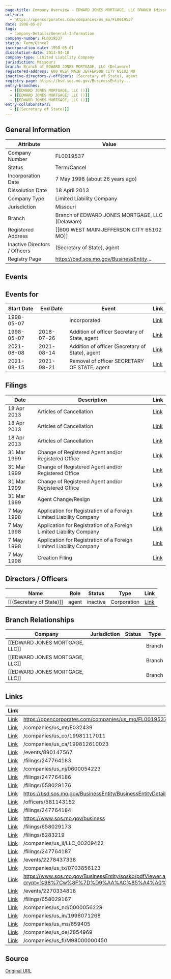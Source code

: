 ```yaml
---
page-title: Company Overview - EDWARD JONES MORTGAGE, LLC BRANCH (Missouri - FL0019537)
url/uri:
  - https://opencorporates.com/companies/us_mo/FL0019537
date: 1998-05-07
tags:
  - Company-Details/General-Information
company-number: FL0019537
status: Term/Cancel
incorporation-date: 1998-05-07
dissolution-date: 2013-04-18
company-type: Limited Liability Company
jurisdiction: Missouri
branch: Branch of EDWARD JONES MORTGAGE, LLC (Delaware)
registered-address: 600 WEST MAIN JEFFERSON CITY 65102 MO
inactive-directors-/-officers: (Secretary of State), agent
registry-page: https://bsd.sos.mo.gov/BusinessEntity...
entry-branches:
  - [[EDWARD JONES MORTGAGE, LLC ()]]
  - [[EDWARD JONES MORTGAGE, LLC ()]]
  - [[EDWARD JONES MORTGAGE, LLC ()]]
entry-collaborators:
  - [[(Secretary of State)]]
---
```


## General Information
| Attribute          | Value                                       |
|--------------------|---------------------------------------------|
| Company Number     | FL0019537                                   |
| Status             | Term/Cancel                                 |
| Incorporation Date | 7 May 1998 (about 26 years ago)             |
| Dissolution Date   | 18 April 2013                               |
| Company Type       | Limited Liability Company                   |
| Jurisdiction       | Missouri                                    |
| Branch             | Branch of EDWARD JONES MORTGAGE, LLC (Delaware) |
| Registered Address | [[600 WEST MAIN JEFFERSON CITY 65102 MO]]   |
| Inactive Directors / Officers | (Secretary of State), agent                 |
| Registry Page      | https://bsd.sos.mo.gov/BusinessEntity...    |

## Events
## Events for
| Start Date | End Date   | Event                                                   | Link |
|------------|------------|-------------------------------------------------------|------|
| 1998-05-07 |            | Incorporated                                            | [Link](https://opencorporates.com/events/890147603) |
| 1998-05-07 | 2016-07-26 | Addition of officer Secretary of State, agent           | [Link](https://opencorporates.com/events/890147567) |
| 2021-08-08 | 2021-08-14 | Addition of officer (Secretary of State), agent         | [Link](https://opencorporates.com/events/2270334818) |
| 2021-08-15 | 2021-08-21 | Removal of officer SECRETARY OF STATE, agent            | [Link](https://opencorporates.com/events/2278437338) |

## Filings
| Date        | Description                    | Link |
|-------------|--------------------------------|-------|
| 18 Apr 2013 | Articles of Cancellation       | [Link](https://opencorporates.com/filings/658029173) |
| 18 Apr 2013 | Articles of Cancellation       | [Link](https://opencorporates.com/filings/247764186) |
| 18 Apr 2013 | Articles of Cancellation       | [Link](https://opencorporates.com/filings/247764183) |
| 31 Mar 1999 | Change of Registered Agent and/or Registered Office | [Link](https://opencorporates.com/filings/658029176) |
| 31 Mar 1999 | Change of Registered Agent and/or Registered Office | [Link](https://opencorporates.com/filings/247764187) |
| 31 Mar 1999 | Change of Registered Agent and/or Registered Office | [Link](https://opencorporates.com/filings/247764184) |
| 31 Mar 1999 | Agent Change/Resign     | [Link](https://opencorporates.com/filings/8283219) |
| 7 May 1998  | Application for Registration of a Foreign Limited Liability Company | [Link](https://opencorporates.com/filings/658029167) |
| 7 May 1998  | Application for Registration of a Foreign Limited Liability Company | [Link](https://opencorporates.com/filings/247764188) |
| 7 May 1998  | Application for Registration of a Foreign Limited Liability Company | [Link](https://opencorporates.com/filings/247764185) |
| 7 May 1998  | Creation Filing         | [Link](https://opencorporates.com/filings/8283218) |

## Directors / Officers
| Name                 | Role            | Status     | Type        | Link |
|----------------------|-----------------|------------|-------------|------|
| [[(Secretary of State)]] | agent           | inactive   | Corporation | [Link](https://opencorporates.com/officers/581143152) |

## Branch Relationships
| Company | Jurisdiction | Status | Type |
|---------|--------------|--------|------|
| [[EDWARD JONES MORTGAGE, LLC]] |  |  | Branch |
| [[EDWARD JONES MORTGAGE, LLC]] |  |  | Branch |
| [[EDWARD JONES MORTGAGE, LLC]] |  |  | Branch |

## Links
| Link   | url                            
|--------|--------------------------------|
| [Link](https://opencorporates.com/companies/us_mo/FL0019537/filings) |https://opencorporates.com/companies/us_mo/FL0019537/filings
| [Link](/companies/us_mt/E032439) |/companies/us_mt/E032439      
| [Link](/companies/us_co/19981117011) |/companies/us_co/19981117011  
| [Link](/companies/us_ca/199812610023) |/companies/us_ca/199812610023 
| [Link](/events/890147567) |/events/890147567             
| [Link](/filings/247764183) |/filings/247764183            
| [Link](/companies/us_nj/0600054223) |/companies/us_nj/0600054223   
| [Link](/filings/247764186) |/filings/247764186            
| [Link](/filings/658029176) |/filings/658029176            
| [Link](https://bsd.sos.mo.gov/BusinessEntity/BusinessEntityDetail.aspx?page=beSearch&ID=550293) |https://bsd.sos.mo.gov/BusinessEntity/BusinessEntityDetail.aspx?page=beSearch&ID=550293
| [Link](/officers/581143152) |/officers/581143152           
| [Link](/filings/247764184) |/filings/247764184            
| [Link](https://www.sos.mo.gov/business) |https://www.sos.mo.gov/business
| [Link](/filings/658029173) |/filings/658029173            
| [Link](/filings/8283219) |/filings/8283219              
| [Link](/companies/us_il/LLC_00209422) |/companies/us_il/LLC_00209422 
| [Link](/filings/247764187) |/filings/247764187            
| [Link](/events/2278437338) |/events/2278437338            
| [Link](/companies/us_tx/0703856123) |/companies/us_tx/0703856123   
| [Link](https://www.sos.mo.gov/BusinessEntity/soskb/pdfViewer.asp?crypt=%98%7Cw%8F%7D%D9%AA%AC%85%A4%A0%A4%99%C0%B2%D1%93%95%C5%96%B1Q%A2%C2%92%7C%A1%8E%AD%D2%9Db%7F%8Er%89%81%7DoU%7F%A2%9E%86%B3%B9%BD%B6%8C%9Fy%AB%97%B2%9Cw%9C%A7%95%97%A8%81%8D%ACyyv%9E%9AjUdkuqrfV%81u%8Av%87%9A%A6%C0%A7%5F%7F%A6%92%BE%9E%8FPl%8B%80%C5%97%9B%A8%9C%5Bx%9F%CA%BF%A4%92%A7%C6%A3%ADq%7Eh%96%A7%9D%A9%B8%A4%8A%9CcZ) |https://www.sos.mo.gov/BusinessEntity/soskb/pdfViewer.asp?crypt=%98%7Cw%8F%7D%D9%AA%AC%85%A4%A0%A4%99%C0%B2%D1%93%95%C5%96%B1Q%A2%C2%92%7C%A1%8E%AD%D2%9Db%7F%8Er%89%81%7DoU%7F%A2%9E%86%B3%B9%BD%B6%8C%9Fy%AB%97%B2%9Cw%9C%A7%95%97%A8%81%8D%ACyyv%9E%9AjUdkuqrfV%81u%8Av%87%9A%A6%C0%A7%5F%7F%A6%92%BE%9E%8FPl%8B%80%C5%97%9B%A8%9C%5Bx%9F%CA%BF%A4%92%A7%C6%A3%ADq%7Eh%96%A7%9D%A9%B8%A4%8A%9CcZ
| [Link](/events/2270334818) |/events/2270334818            
| [Link](/filings/658029167) |/filings/658029167            
| [Link](/companies/us_nd/0000056229) |/companies/us_nd/0000056229   
| [Link](/companies/us_in/1998071268) |/companies/us_in/1998071268   
| [Link](/companies/us_ms/659405) |/companies/us_ms/659405       
| [Link](/companies/us_de/2854969) |/companies/us_de/2854969      
| [Link](/companies/us_fl/M98000000450) |/companies/us_fl/M98000000450 

## Source
[Original URL](https://opencorporates.com/companies/us_mo/FL0019537)
